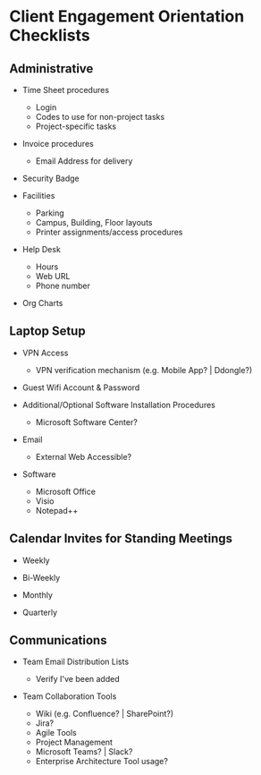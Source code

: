 
# Client Engagement Orientation Checklists


## Administrative
- Time Sheet procedures
  + Login
  + Codes to use for non-project tasks
  + Project-specific tasks

- Invoice procedures
  + Email Address for delivery

- Security Badge

- Facilities
  + Parking
  + Campus, Building, Floor layouts
  + Printer assignments/access procedures

- Help Desk
  + Hours
  + Web URL
  + Phone number

- Org Charts


## Laptop Setup
- VPN Access
  + VPN verification mechanism (e.g. Mobile App? | Ddongle?)

- Guest Wifi Account & Password 

- Additional/Optional Software Installation Procedures
  + Microsoft Software Center?

- Email 
  + External Web Accessible?

- Software
  + Microsoft Office
  + Visio
  + Notepad++


## Calendar Invites for Standing Meetings
- Weekly

- Bi-Weekly

- Monthly

- Quarterly


## Communications
- Team Email Distribution Lists
  + Verify I've been added

- Team Collaboration Tools
  + Wiki (e.g. Confluence? | SharePoint?)
  + Jira?
  + Agile Tools
  + Project Management
  + Microsoft Teams? | Slack?
  + Enterprise Architecture Tool usage?



